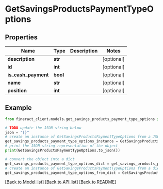 # GetSavingsProductsPaymentTypeOptions


## Properties

Name | Type | Description | Notes
------------ | ------------- | ------------- | -------------
**description** | **str** |  | [optional] 
**id** | **int** |  | [optional] 
**is_cash_payment** | **bool** |  | [optional] 
**name** | **str** |  | [optional] 
**position** | **int** |  | [optional] 

## Example

```python
from fineract_client.models.get_savings_products_payment_type_options import GetSavingsProductsPaymentTypeOptions

# TODO update the JSON string below
json = "{}"
# create an instance of GetSavingsProductsPaymentTypeOptions from a JSON string
get_savings_products_payment_type_options_instance = GetSavingsProductsPaymentTypeOptions.from_json(json)
# print the JSON string representation of the object
print(GetSavingsProductsPaymentTypeOptions.to_json())

# convert the object into a dict
get_savings_products_payment_type_options_dict = get_savings_products_payment_type_options_instance.to_dict()
# create an instance of GetSavingsProductsPaymentTypeOptions from a dict
get_savings_products_payment_type_options_from_dict = GetSavingsProductsPaymentTypeOptions.from_dict(get_savings_products_payment_type_options_dict)
```
[[Back to Model list]](../README.md#documentation-for-models) [[Back to API list]](../README.md#documentation-for-api-endpoints) [[Back to README]](../README.md)



